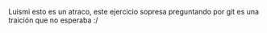 Luismi esto es un atraco, este ejercicio sopresa preguntando por git es una traición que no esperaba :/
